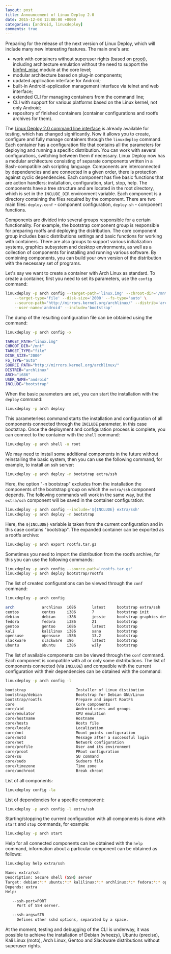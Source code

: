 ```yaml
---
layout: post
title: Announcement of Linux Deploy 2.0
date: 2015-12-08 12:00:00 +0000
categories: [android, linuxdeploy]
comments: true
---
```


Preparing for the release of the next version of Linux Deploy, which will include many new interesting features. The main one's are:

- work with containers without superuser rights (based on [proot](https://proot-me.github.io)), including architecture emulation without the need to support the [binfmt_misc](https://en.wikipedia.org/wiki/Binfmt_misc) module at the core level;
- modular architecture based on plug-in components;
- updated application interface for Android;
- built-in Android-application management interface via telnet and web interface;
- extended CLI for managing containers from the command line;
- CLI with support for various platforms based on the Linux kernel, not only Android;
- repository of finished containers (container configurations and rootfs archives for them).

<!--more-->

The [Linux Deploy 2.0 command line interface](https://github.com/meefik/linuxdeploy-cli) is already available for testing, which has changed significantly. Now it allows you to create, configure and fully manage containers through the `linuxdeploy` command. Each container has a configuration file that contains all the parameters for deploying and running a specific distribution. You can work with several configurations, switching between them if necessary. Linux Deploy now has a modular architecture consisting of separate components written in a Bash-compatible ash scripting language. Components are interconnected by dependencies and are connected in a given order, there is protection against cyclic dependencies. Each component has five basic functions that are action handlers: installation, configuration, start, stop, help. The components have a tree structure and are located in the root directory, which is set in the `INCLUDE_DIR` environment variable. Each component is a directory containing the files required by the component. There are two main files: `deploy.conf` - component configuration, `deploy.sh` - component functions.

Components are divided into several groups responsible for a certain functionality. For example, the bootstrap component group is responsible for preparing rootfs and deploying the distribution. The core component group includes basic distributions settings and basic functions for working with containers. There are also groups to support various initialization systems, graphics subsystem and desktop environments, as well as a collection of components for installing and running various software. By combining components, you can build your own version of the distribution with the necessary set of programs.

Let's say we want to create a container with Arch Linux as standard. To create a container, first you need to set its parameters, use the `config` command:
```sh
linuxdeploy -p arch config --target-path='linux.img' --chroot-dir='/mnt' \
    --target-type='file' --disk-size='2000' --fs-type='auto' \
    --source-path='http://mirrors.kernel.org/archlinux/' --distrib='archlinux' --arch='i686' \
    --user-name='android' --include='bootstrap'
```

The dump of the resulting configuration file can be obtained using the command:
```sh
linuxdeploy -p arch config -x

TARGET_PATH="linux.img"
CHROOT_DIR="/mnt"
TARGET_TYPE="file"
DISK_SIZE="2000"
FS_TYPE="auto"
SOURCE_PATH="http://mirrors.kernel.org/archlinux/"
DISTRIB="archlinux"
ARCH="i686"
USER_NAME="android"
INCLUDE="bootstrap"
```

When the basic parameters are set, you can start the installation with the `deploy` command:
```sh
linuxdeploy -p arch deploy
```

This parameterless command starts the installation and configuration of all components connected through the `INCLUDE` parameter, in this case bootstrap. Once the deployment and configuration process is complete, you can connect to the container with the `shell` command:
```sh
linuxdeploy -p arch shell -u root
```

We may need to install some additional components in the future without reinstalling the basic system, then you can use the following command, for example, to install an ssh server:
```sh
linuxdeploy -p arch deploy -n bootstrap extra/ssh
```

Here, the option "-n bootstrap" excludes from the installation the components of the bootstrap group on which the `extra/ssh` component depends. The following commands will work in the same way, but the `extra/ssh` component will be saved in the container configuration:
```sh
linuxdeploy -p arch config --include='${INCLUDE} extra/ssh'
linuxdeploy -p arch deploy -n bootstrap
```

Here, the `${INCLUDE}` variable is taken from the current configuration and in this case contains "bootstrap". The expanded container can be exported as a rootfs archive:
```sh
linuxdeploy -p arch export rootfs.tar.gz
```

Sometimes you need to import the distribution from the rootfs archive, for this you can use the following commands:
```sh
linuxdeploy -p arch config --source-path='rootfs.tar.gz'
linuxdeploy -p arch deploy bootstrap/rootfs
```

The list of created configurations can be viewed through the `conf` command:
```sh
linuxdeploy -p arch config

arch            archlinux  i686       latest     bootstrap extra/ssh
centos          centos     i386       7          bootstrap init
debian          debian     i386       jessie     bootstrap graphics desktop
fedora          fedora     i386       21         bootstrap
gentoo          gentoo     i686       latest     bootstrap
kali            kalilinux  i386       sana       bootstrap
opensuse        opensuse   i586       13.2       bootstrap
slackware       slackware  x86        latest     bootstrap
ubuntu          ubuntu     i386       wily       bootstrap
```

The list of available components can be viewed through the `conf` command. Each component is compatible with all or only some distributions. The list of components connected (via `INCLUDE`) and compatible with the current configuration with their dependencies can be obtained with the command:
```sh
linuxdeploy -p arch config -l

bootstrap                      Installer of Linux distibution
bootstrap/debian               Bootstrap for Debian GNU/Linux
bootstrap/rootfs               Prepare and import RootFS
core                           Core components
core/aid                       Android users and groups
core/emulator                  CPU emulation
core/hostname                  Hostname
core/hosts                     Hosts file
core/locale                    Localization
core/mnt                       Mount points configuration
core/motd                      Message after a successful login
core/net                       Network configuration
core/profile                   User and its environment
core/proot                     PRoot configuration
core/su                        SU command
core/sudo                      Sudoers file
core/timezone                  Time zone
core/unchroot                  Break chroot
```

List of all components:
```sh
linuxdeploy config -la
```

List of dependencies for a specific component:
```sh
linuxdeploy -p arch config -l extra/ssh
```

Starting/stopping the current configuration with all components is done with `start` and `stop` commands, for example:
```sh
linuxdeploy -p arch start
```

Help for all connected components can be obtained with the `help` command, information about a particular component can be obtained as follows:
```sh
linuxdeploy help extra/ssh

Name: extra/ssh
Description: Secure shell (SSH) server
Target: debian:*:* ubuntu:*:* kalilinux:*:* archlinux:*:* fedora:*:* opensuse:*:* gentoo:*:* slackware:*:*
Depends: extra
Help:

   --ssh-port=PORT
     Port of SSH server.

   --ssh-args=STR
     Defines other sshd options, separated by a space.

```

At the moment, testing and debugging of the CLI is underway, it was possible to achieve the installation of Debian (wheezy), Ubuntu (precise), Kali Linux (moto), Arch Linux, Gentoo and Slackware distributions without superuser rights.
